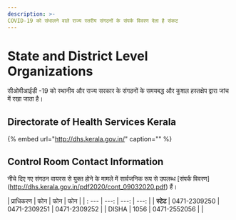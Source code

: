 ```yaml
---
description: >-
COVID-19 को संभालने वाले राज्य स्तरीय संगठनों के संपर्क विवरण देता है संकट
---
```


# State and District Level Organizations

सीओवीआईडी ​​-19 को स्थानीय और राज्य सरकार के संगठनों के समयबद्ध और कुशल हस्तक्षेप द्वारा जांच में रखा जाता है।

## Directorate of Health Services Kerala

{% embed url="http://dhs.kerala.gov.in/" caption="" %}

## Control Room Contact Information

नीचे दिए गए संगठन वायरस से युक्त होने के मामले में सार्वजनिक रूप से उपलब्ध [संपर्क विवरण] (http://dhs.kerala.gov.in/pdf2020/cont_09032020.pdf) हैं।

| प्राधिकरण | फोन | फोन | फोन |
| : --- | ---: | ---: | ---: |
| **स्टेट** | 0471-2309250 | 0471-2309251 | 0471-2309252 |
| DISHA | 1056 | 0471-2552056 | |

